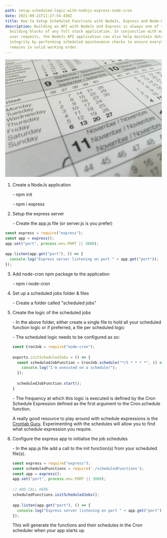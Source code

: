 ```yaml
---
path: setup-scheduled-logic-with-nodejs-express-node-cron
date: 2021-09-21T11:27:54.430Z
title: How to Setup Scheduled Functions with NodeJs, Express and Node-Cron
description: Building an API with NodeJs and Express is always one of the key
  building blocks of any full stack application. In conjunction with managing
  user requests, the NodeJs API application can also help maintain database
  integrity by performing scheduled maintenance checks to ensure everything
  remains in solid working order.
---
```

![How to Setup Scheduled Functions with NodeJs, Express and Node-Cron](../assets/pexels-pixabay-273153.jpg "How to Setup Scheduled Functions with NodeJs, Express and Node-Cron")

1. Create a NodeJs application

   \- npm init

   \- npm i express
2. Setup the express server

   \- Create the app.js file (or server.js is you prefer)

```javascript
const express = require("express");
const app = express();
app.set("port", process.env.PORT || 3000);

app.listen(app.get("port"), () => {
  console.log("Express server listening on port " + app.get("port"));
});
```

3. Add node-cron npm package to the application

   \- npm i node-cron

4. Set up a scheduled jobs folder & files

   \- Create a folder called "scheduled jobs"
5. Create the logic of the scheduled jobs

   \- In the above folder, either create a single file to hold all your scheduled function logic or if preferred, a file per scheduled logic

   \- The scheduled logic needs to be configured as so:

   ```javascript
   const CronJob = require("node-cron");

   exports.initScheduledJobs = () => {
     const scheduledJobFunction = CronJob.schedule("*/5 * * * *", () => {
       console.log("I'm executed on a schedule!");
     });

     scheduledJobFunction.start();
   }
   ```

   \- The frequency at which this logic is executed is defined by the Cron Schedule Expression defined as the first argument to the Cron.schedule function.

   A really good resource to play around with schedule expressions is the [Crontab Guru](https://crontab.guru/). Experimenting with the schedules will allow you to find what schedule expression you require.
6. Configure the express app to initialise the job schedules

   \- In the app.js file add a call to the init function(s) from your scheduled file(s).

   ```javascript
   const express = require("express");
   const scheduledFunctions = require('./scheduledFunctions');
   const app = express();
   app.set("port", process.env.PORT || 3000);

   // ADD CALL HERE
   scheduledFunctions.initScheduledJobs();

   app.listen(app.get("port"), () => {
     console.log("Express server listening on port " + app.get("port"));
   });
   ```

   This will generate the functions and their schedules in the Cron scheduler when your app starts up.